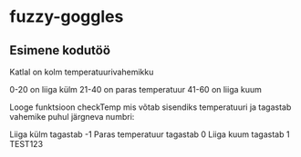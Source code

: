 # fuzzy-goggles

## Esimene kodutöö
Katlal on kolm temperatuurivahemikku

0-20 on liiga külm
21-40 on paras temperatuur
41-60 on liiga kuum

Looge funktsioon checkTemp mis võtab sisendiks temperatuuri ja tagastab vahemike puhul järgneva numbri:

Liiga külm tagastab -1
Paras temperatuur tagastab 0
Liiga kuum tagastab 1
TEST123
